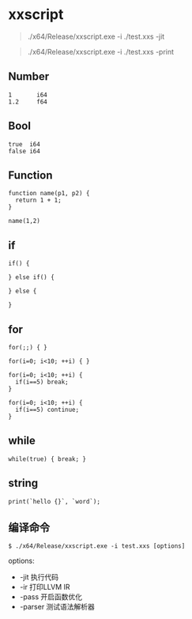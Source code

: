 # xxscript

> ./x64/Release/xxscript.exe -i ./test.xxs -jit

> ./x64/Release/xxscript.exe -i ./test.xxs -print

## Number

```
1       i64 
1.2     f64 
```

## Bool
```
true  i64
false i64
```

## Function

```
function name(p1, p2) {
  return 1 + 1;
}

name(1,2)
```


## if
```
if() {

} else if() {

} else {

}
```

## for
```
for(;;) { }

for(i=0; i<10; ++i) { }

for(i=0; i<10; ++i) {
  if(i==5) break;
}

for(i=0; i<10; ++i) {
  if(i==5) continue;
}
```

## while
```
while(true) { break; }
```

## string
```
print(`hello {}`, `word`);
```

## 编译命令
```
$ ./x64/Release/xxscript.exe -i test.xxs [options]
```

options:
 - -jit    执行代码
 - -ir     打印LLVM IR
 - -pass   开启函数优化
 - -parser 测试语法解析器